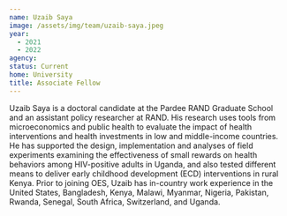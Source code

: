 ```yaml
---
name: Uzaib Saya
image: /assets/img/team/uzaib-saya.jpeg
year:
  - 2021
  - 2022
agency:
status: Current
home: University
title: Associate Fellow
---
```


Uzaib Saya is a doctoral candidate at the Pardee RAND Graduate School and an assistant policy researcher at RAND. His research uses tools from microeconomics and public health to evaluate the impact of health interventions and health investments in low and middle-income countries. He has supported the design, implementation and analyses of field experiments examining the effectiveness of small rewards on health behaviors among HIV-positive adults in Uganda, and also tested different means to deliver early childhood development (ECD) interventions in rural Kenya.  Prior to joining OES, Uzaib  has in-country work experience in the United States, Bangladesh, Kenya, Malawi, Myanmar, Nigeria, Pakistan, Rwanda, Senegal, South Africa, Switzerland, and Uganda. 
